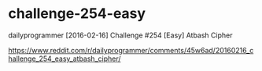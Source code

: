 # challenge-254-easy
dailyprogrammer [2016-02-16] Challenge #254 [Easy] Atbash Cipher

https://www.reddit.com/r/dailyprogrammer/comments/45w6ad/20160216_challenge_254_easy_atbash_cipher/
